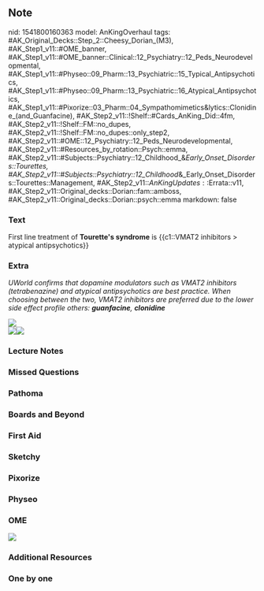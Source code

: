 ## Note
nid: 1541800160363
model: AnKingOverhaul
tags: #AK_Original_Decks::Step_2::Cheesy_Dorian_(M3), #AK_Step1_v11::#OME_banner, #AK_Step1_v11::#OME_banner::Clinical::12_Psychiatry::12_Peds_Neurodevelopmental, #AK_Step1_v11::#Physeo::09_Pharm::13_Psychiatric::15_Typical_Antipsychotics, #AK_Step1_v11::#Physeo::09_Pharm::13_Psychiatric::16_Atypical_Antipsychotics, #AK_Step1_v11::#Pixorize::03_Pharm::04_Sympathomimetics&lytics::Clonidine_(and_Guanfacine), #AK_Step2_v11::!Shelf::#Cards_AnKing_Did::4fm, #AK_Step2_v11::!Shelf::FM::no_dupes, #AK_Step2_v11::!Shelf::FM::no_dupes::only_step2, #AK_Step2_v11::#OME::12_Psychiatry::12_Peds_Neurodevelopmental, #AK_Step2_v11::#Resources_by_rotation::Psych::emma, #AK_Step2_v11::#Subjects::Psychiatry::12_Childhood_&_Early_Onset_Disorders::Tourettes, #AK_Step2_v11::#Subjects::Psychiatry::12_Childhood_&_Early_Onset_Disorders::Tourettes::Management, #AK_Step2_v11::$AnKingUpdates::$Errata::v11, #AK_Step2_v11::Original_decks::Dorian::fam::amboss, #AK_Step2_v11::Original_decks::Dorian::psych::emma
markdown: false

### Text
<div>
  First line treatment of <b>Tourette's syndrome</b> is {{c1::VMAT2
  inhibitors > atypical antipsychotics}}
</div>

### Extra
<i>UWorld confirms that dopamine modulators such as VMAT2
inhibitors (tetrabenazine) and</i> <i>atypical</i>
<i>antipsychotics are best practice. When choosing between the two,
VMAT2 inhibitors are preferred due to the lower side effect
profile</i> <i>others: <b>guanfacine</b>, <b>clonidine</b></i>
<div>
  <div><img src="paste-31039728648195_1475688242543.jpg" class=
  "resizer"></div>
  <div><img src="paste-595565935067606.jpg" class=
  "resizer"><img src="paste-583346753110524.jpg" class=
  "resizer"></div>
</div>

### Lecture Notes


### Missed Questions


### Pathoma


### Boards and Beyond


### First Aid


### Sketchy


### Pixorize


### Physeo


### OME
<div class="ome-widget">
  <a href=
  "https://onlinemeded.org/spa/psychiatry/peds-neurodevelopmental/acquire?ref=anki">
  <img src="_OME_AnkiFlashcards_Lesson_4.png"></a>
</div>

### Additional Resources


### One by one

